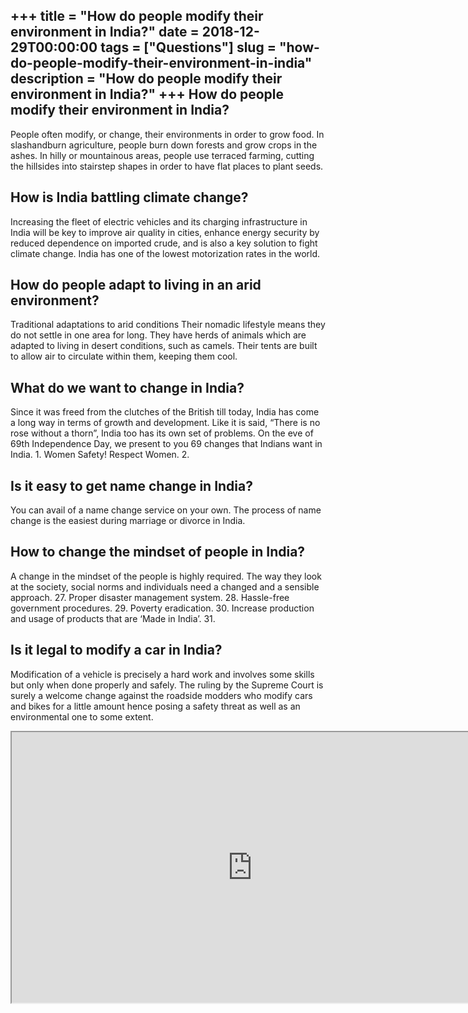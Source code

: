 +++
title = "How do people modify their environment in India?"
date = 2018-12-29T00:00:00
tags = ["Questions"]
slug = "how-do-people-modify-their-environment-in-india"
description = "How do people modify their environment in India?"
+++
How do people modify their environment in India?
------------------------------------------------

People often modify, or change, their environments in order to grow food. In slashandburn agriculture, people burn down forests and grow crops in the ashes. In hilly or mountainous areas, people use terraced farming, cutting the hillsides into stairstep shapes in order to have flat places to plant seeds.

How is India battling climate change?
-------------------------------------

Increasing the fleet of electric vehicles and its charging infrastructure in India will be key to improve air quality in cities, enhance energy security by reduced dependence on imported crude, and is also a key solution to fight climate change. India has one of the lowest motorization rates in the world.

How do people adapt to living in an arid environment?
-----------------------------------------------------

Traditional adaptations to arid conditions Their nomadic lifestyle means they do not settle in one area for long. They have herds of animals which are adapted to living in desert conditions, such as camels. Their tents are built to allow air to circulate within them, keeping them cool.

What do we want to change in India?
-----------------------------------

Since it was freed from the clutches of the British till today, India has come a long way in terms of growth and development. Like it is said, “There is no rose without a thorn”, India too has its own set of problems. On the eve of 69th Independence Day, we present to you 69 changes that Indians want in India. 1. Women Safety! Respect Women. 2.

Is it easy to get name change in India?
---------------------------------------

You can avail of a name change service on your own. The process of name change is the easiest during marriage or divorce in India.

How to change the mindset of people in India?
---------------------------------------------

A change in the mindset of the people is highly required. The way they look at the society, social norms and individuals need a changed and a sensible approach. 27. Proper disaster management system. 28. Hassle-free government procedures. 29. Poverty eradication. 30. Increase production and usage of products that are ‘Made in India’. 31.

Is it legal to modify a car in India?
-------------------------------------

Modification of a vehicle is precisely a hard work and involves some skills but only when done properly and safely. The ruling by the Supreme Court is surely a welcome change against the roadside modders who modify cars and bikes for a little amount hence posing a safety threat as well as an environmental one to some extent.

<iframe allow="accelerometer; autoplay; clipboard-write; encrypted-media; gyroscope; picture-in-picture" allowfullscreen="" class="__youtube_prefs__  epyt-is-override  no-lazyload" data-no-lazy="1" data-origheight="433" data-origwidth="770" data-skipgform_ajax_framebjll="" height="433" id="_ytid_34820" loading="lazy" src="https://www.youtube.com/embed/QxwrTx7Cz0M?enablejsapi=1&autoplay=0&cc_load_policy=0&cc_lang_pref=&iv_load_policy=1&loop=0&modestbranding=0&rel=1&fs=1&playsinline=0&autohide=2&theme=dark&color=red&controls=1&" title="YouTube player" width="770"></iframe>